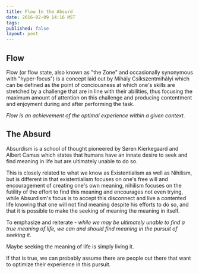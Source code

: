 ```yaml
---
title: Flow In the Absurd
date: 2016-02-09 14:16 MST
tags:
published: false
layout: post
---
```


## Flow

Flow (or flow state, also known as "the Zone" and occasionally synonymous with "hyper-focus") is a concept laid out by Mihály Csíkszentmihályi which can be defined as the point of conciousness at which one's skills are stretched by a challenge that are in line with their abilities, thus focusing the maximum amount of attention on this challenge and producing contentment and enjoyment during and after performing the task.

*Flow is an achievement of the optimal experience within a given context.*

## The Absurd

Absurdism is a school of thought pioneered by Søren Kierkegaard and Albert Camus which states that humans have an innate desire to seek and find meaning in life but are ultimately unable to do so.

This is closely related to what we know as Existentialism as well as Nihilism, but is different in that existentialism focuses on one's free will and encouragement of creating one's own meaning, nihilism focuses on the futility of the effort to find this meaning and encourages not even trying, while Absurdism's focus is to accept this disconnect and live a contented life knowing that one will not find meaning despite his efforts to do so, and that it is possible to make the seeking of meaning the meaning in itself.

To emphasize and reiterate - _while we may be ultimately unable to find a true meaning of life, we can and should find meaning in the pursuit of seeking it_.

Maybe seeking the meaning of life is simply living it.

If that is true, we can probably assume there are people out there that want to optimize their experience in this pursuit.

